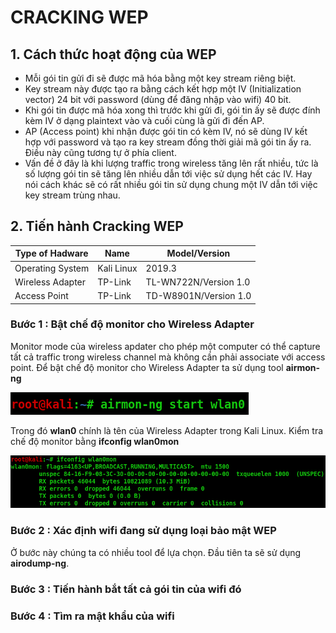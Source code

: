 # CRACKING WEP
## 1. Cách thức hoạt động của WEP
- Mỗi gói tin gửi đi sẽ được mã hóa bằng một key stream riêng biệt.
- Key stream này được tạo ra bằng cách kết hợp một IV (Initialization vector) 24 bit với password (dùng để đăng nhập vào wifi) 40 bit.
- Khi gói tin được mã hóa xong thì trước khi gửi đi, gói tin ấy sẽ được đính kèm IV ở dạng plaintext vào và cuối cùng là gửi đi đến AP.
- AP (Access point) khi nhận được gói tin có kèm IV, nó sẽ dùng IV kết hợp với password và tạo ra key stream đồng thời giải mã gói tin ấy ra. Điều này cũng tương tự ở phía client.
- Vấn đề ở đây là khi lượng traffic trong wireless tăng lên rất nhiều, tức là số lượng gói tin sẽ tăng lên nhiều dẫn tới việc sử dụng hết các IV. Hay nói cách khác sẽ có rất nhiều gói tin sử dụng chung một IV dẫn tới việc key stream trùng nhau.
## 2. Tiến hành Cracking WEP

| Type of Hadware | Name | Model/Version |
| --- | --- | --- |
| Operating System | Kali Linux | 2019.3 |
| Wireless Adapter | TP-Link| TL-WN722N/Version 1.0 |
| Access Point     | TP-Link| TD-W8901N/Version 1.0 |


### Bước 1 : Bật chế độ monitor cho Wireless Adapter
Monitor mode của wireless apdater cho phép một computer có thể capture tất cả traffic trong wireless channel mà không cần phải associate với access point.
Để bật chế độ monitor cho Wireless Adapter ta sử dụng tool **airmon-ng**

![airmon-ng](https://github.com/nguyencaothai/Hacking-WEP/blob/master/image1.png)

Trong đó **wlan0** chính là tên của Wireless Adapter trong Kali Linux. Kiểm tra chế độ monitor bằng **ifconfig wlan0mon**

![ifconfig wlan0mon](https://github.com/nguyencaothai/Hacking-WEP/blob/master/ipconfig.png)

### Bước 2 : Xác định wifi đang sử dụng loại bảo mật WEP
Ở bước này chúng ta có nhiều tool để lựa chọn. Đầu tiên ta sẽ sử dụng **airodump-ng**.
### Bước 3 : Tiến hành bắt tất cả gói tin của wifi đó
### Bước 4 : Tìm ra mật khẩu của wifi
